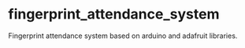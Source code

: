 # fingerprint_attendance_system
Fingerprint attendance system based on arduino and adafruit libraries.
